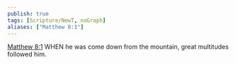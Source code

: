 ```yaml
---
publish: true
tags: [Scripture/NewT, noGraph]
aliases: ["Matthew 8:1"]
---
```

[Matthew 8:1](https://churchofjesuschrist.org/study/scriptures/nt/matt/8?lang=eng&id=p1#p1) WHEN he was come down from the mountain, great multitudes followed him.
